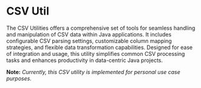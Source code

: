 # CSV Util
The CSV Utilities offers a comprehensive set of tools for seamless handling and manipulation of CSV data within Java applications. It includes configurable CSV parsing settings, customizable column mapping strategies, and flexible data transformation capabilities. Designed for ease of integration and usage, this utility simplifies common CSV processing tasks and enhances productivity in data-centric Java projects.

**Note:** *Currently, this CSV utility is implemented for personal use case purposes.*
